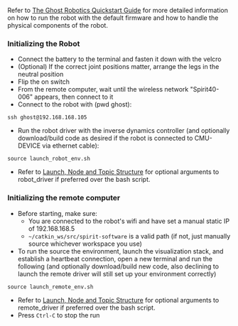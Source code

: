 Refer to [The Ghost Robotics Quickstart Guide](https://cmu.app.box.com/file/782269653421) for more detailed information on how to run the robot with the default firmware and how to handle the physical components of the robot.

### Initializing the Robot
- Connect the battery to the terminal and fasten it down with the velcro
- (Optional) If the correct joint positions matter, arrange the legs in the neutral position
- Flip the on switch
- From the remote computer, wait until the wireless network "Spirit40-006" appears, then connect to it
- Connect to the robot with (pwd ghost):
```
ssh ghost@192.168.168.105
```
- Run the robot driver with the inverse dynamics controller (and optionally download/build code as desired if the robot is connected to CMU-DEVICE via ethernet cable):
```
source launch_robot_env.sh
```
- Refer to [Launch, Node and Topic Structure](https://github.com/robomechanics/spirit-software/wiki/3.-Launch,-Node,-and-Topic-Structure) for optional arguments to robot_driver if preferred over the bash script.

### Initializing the remote computer
- Before starting, make sure:
  - You are connected to the robot's wifi and have set a manual static IP of 192.168.168.5
  - `~/catkin_ws/src/spirit-software` is a valid path (if not, just manually source whichever workspace you use)
- To run the source the environment, launch the visualization stack, and establish a heartbeat connection, open a new terminal and run the following (and optionally download/build new code, also declining to launch the remote driver will still set up your environment correctly)
```
source launch_remote_env.sh
```
- Refer to [Launch, Node and Topic Structure](https://github.com/robomechanics/spirit-software/wiki/3.-Launch,-Node,-and-Topic-Structure) for optional arguments to remote_driver if preferred over the bash script.
- Press `Ctrl-C` to stop the run